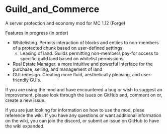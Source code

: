 # Guild_and_Commerce
A server protection and economy mod for MC 1.12 (Forge)

Features in progress (in order)
- Whitelisting.  Permits interaction of blocks and entiies to non-members of a protected chunk based on user-defined settings
    - Leasing of land.  Guilds permitting non-members pay-for access to specific guild land based on whitelist permissions
- Real Estate Manager.  a more intuitive and powerful interface for the purchase, selling, and management of land
- GUI redesign.  Creating more fluid, aesthetically pleasing, and user-friendly GUIs.


If you are using the mod and have encountered a bug or wish to suggest an improvement, please look through the isues on GitHub and, comment on or, create a new issue.

If you are just looking for information on how to use the mod, pleae reference the wiki.  If you have any questions or want additional information on the wiki, you can join the discord, or submit an issue on GitHub to have the wiki expanded.

